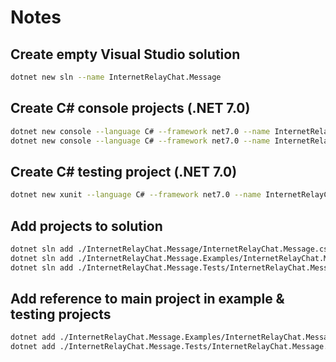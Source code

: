 # Notes

## Create empty Visual Studio solution
```sh
dotnet new sln --name InternetRelayChat.Message
```

## Create C# console projects (.NET 7.0)
```sh
dotnet new console --language C# --framework net7.0 --name InternetRelayChat.Message
dotnet new console --language C# --framework net7.0 --name InternetRelayChat.Message.Examples
```

## Create C# testing project (.NET 7.0)
```sh
dotnet new xunit --language C# --framework net7.0 --name InternetRelayChat.Message.Tests
```

## Add projects to solution
```sh
dotnet sln add ./InternetRelayChat.Message/InternetRelayChat.Message.csproj
dotnet sln add ./InternetRelayChat.Message.Examples/InternetRelayChat.Message.Examples.csproj
dotnet sln add ./InternetRelayChat.Message.Tests/InternetRelayChat.Message.Tests.csproj
```

## Add reference to main project in example & testing projects
```sh
dotnet add ./InternetRelayChat.Message.Examples/InternetRelayChat.Message.Examples.csproj reference ./InternetRelayChat.Message/InternetRelayChat.Message.csproj
dotnet add ./InternetRelayChat.Message.Tests/InternetRelayChat.Message.Tests.csproj reference ./InternetRelayChat.Message/InternetRelayChat.Message.csproj
```
